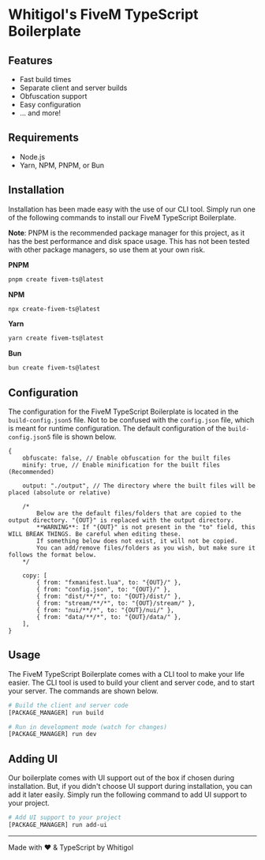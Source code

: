 # Whitigol's FiveM TypeScript Boilerplate

## Features

- Fast build times
- Separate client and server builds
- Obfuscation support
- Easy configuration
- ... and more!

## Requirements

- Node.js
- Yarn, NPM, PNPM, or Bun

## Installation

Installation has been made easy with the use of our CLI tool. Simply run one of the following commands to install our FiveM TypeScript Boilerplate.

**Note**: PNPM is the recommended package manager for this project, as it has the best performance and disk space usage. This has not been tested with other package managers, so use them at your own risk.

**PNPM**

```bash
pnpm create fivem-ts@latest
```

**NPM**

```bash
npx create-fivem-ts@latest
```

**Yarn**

```bash
yarn create fivem-ts@latest
```

**Bun**

```bash
bun create fivem-ts@latest
```

## Configuration

The configuration for the FiveM TypeScript Boilerplate is located in the `build-config.json5` file. Not to be confused with the `config.json` file, which is meant for runtime configuration. The default configuration of the `build-config.json5` file is shown below.

```json5
{
    obfuscate: false, // Enable obfuscation for the built files
    minify: true, // Enable minification for the built files (Recommended)

    output: "./output", // The directory where the built files will be placed (absolute or relative)

    /* 
        Below are the default files/folders that are copied to the output directory. "{OUT}" is replaced with the output directory.
        **WARNING**: If "{OUT}" is not present in the "to" field, this WILL BREAK THINGS. Be careful when editing these.
        If something below does not exist, it will not be copied.
        You can add/remove files/folders as you wish, but make sure it follows the format below.
    */

    copy: [
        { from: "fxmanifest.lua", to: "{OUT}/" },
        { from: "config.json", to: "{OUT}/" },
        { from: "dist/**/*", to: "{OUT}/dist/" },
        { from: "stream/**/*", to: "{OUT}/stream/" },
        { from: "nui/**/*", to: "{OUT}/nui/" },
        { from: "data/**/*", to: "{OUT}/data/" },
    ],
}
```

## Usage

The FiveM TypeScript Boilerplate comes with a CLI tool to make your life easier. The CLI tool is used to build your client and server code, and to start your server. The commands are shown below.

```bash
# Build the client and server code
[PACKAGE_MANAGER] run build
```

```bash
# Run in development mode (watch for changes)
[PACKAGE_MANAGER] run dev
```

## Adding UI

Our boilerplate comes with UI support out of the box if chosen during installation. But, if you didn't choose UI support during installation, you can add it later easily. Simply run the following command to add UI support to your project.

```bash
# Add UI support to your project
[PACKAGE_MANAGER] run add-ui
```

---

Made with ❤️ & TypeScript by Whitigol
